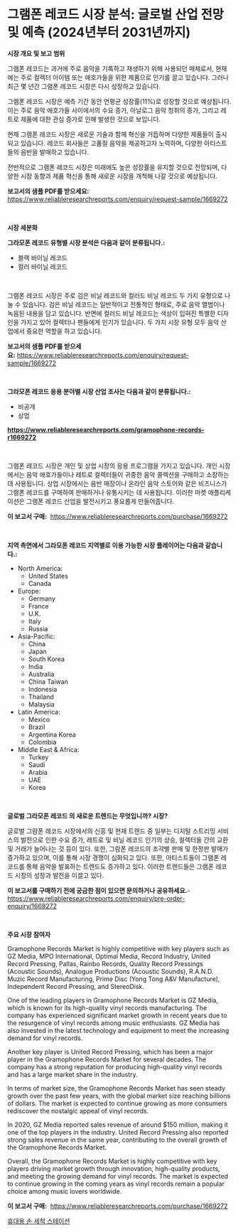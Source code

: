 <p><h1>그램폰 레코드 시장 분석: 글로벌 산업 전망 및 예측 (2024년부터 2031년까지)</h1></p><p><strong>시장 개요 및 보고 범위</strong></p>
<p><p>그램폰 레코드는 과거에 주로 음악을 기록하고 재생하기 위해 사용되던 매체로서, 현재에는 주로 컬렉터 아이템 또는 애호가들을 위한 제품으로 인기를 끌고 있습니다. 그러나 최근 몇 년간 그램폰 레코드 시장은 다시 성장하고 있습니다.</p><p>그램폰 레코드 시장은 예측 기간 동안 연평균 성장률(11%)로 성장할 것으로 예상됩니다. 이는 주로 음악 애호가들 사이에서의 수요 증가, 아날로그 음악 청취의 증가, 그리고 레트로 제품에 대한 관심 증가로 인해 발생한 것으로 보입니다.</p><p>현재 그램폰 레코드 시장은 새로운 기술과 함께 혁신을 거듭하며 다양한 제품들이 출시되고 있습니다. 레코드 회사들은 고품질 음악을 제공하고자 노력하며, 다양한 아티스트들의 음반을 발매하고 있습니다.</p><p>전반적으로 그램폰 레코드 시장은 미래에도 높은 성장률을 유지할 것으로 전망되며, 다양한 시장 동향과 제품 혁신을 통해 새로운 시장을 개척해 나갈 것으로 예상됩니다.</p></p>
<p><strong>보고서의 샘플 PDF를 받으세요:</strong> <a href="https://www.reliableresearchreports.com/enquiry/request-sample/1669272">https://www.reliableresearchreports.com/enquiry/request-sample/1669272</a></p>
<p>&nbsp;</p>
<p><strong>시장 세분화</strong></p>
<p><strong>그라모폰 레코드 유형별 시장 분석은 다음과 같이 분류됩니다.:</strong></p>
<p><ul><li>블랙 바이닐 레코드</li><li>컬러 바이닐 레코드</li></ul></p>
<p>&nbsp;</p>
<p><p>그램폰 레코드 시장은 주로 검은 비닐 레코드와 컬러드 비닐 레코드 두 가지 유형으로 나눌 수 있습니다. 검은 비닐 레코드는 일반적이고 전통적인 형태로, 주로 음악 앨범이나 녹음된 내용을 담고 있습니다. 반면에 컬러드 비닐 레코드는 색상이 입혀진 특별한 디자인을 가지고 있어 컬렉터나 팬들에게 인기가 있습니다. 두 가지 시장 유형 모두 음악 산업에서 중요한 역할을 하고 있습니다.</p></p>
<p><strong>보고서의 샘플 PDF를 받으세요:</strong>&nbsp;<a href="https://www.reliableresearchreports.com/enquiry/request-sample/1669272">https://www.reliableresearchreports.com/enquiry/request-sample/1669272</a></p>
<p>&nbsp;</p>
<p><strong> 그라모폰 레코드 응용 분야별 시장 산업 조사는 다음과 같이 분류됩니다.:</strong></p>
<p><ul><li>비공개</li><li>상업</li></ul></p>
<p><strong><a href="https://www.reliableresearchreports.com/gramophone-records-r1669272">https://www.reliableresearchreports.com/gramophone-records-r1669272</a></strong></p>
<p>&nbsp;</p>
<p><p>그램폰 레코드 시장은 개인 및 상업 시장의 응용 프로그램을 가지고 있습니다. 개인 시장에서는 음악 애호가들이나 레트로 컬렉터들이 귀중한 음악 콜렉션을 구매하고 소장하는 데 사용됩니다. 상업 시장에서는 음반 매장이나 온라인 음악 스토어와 같은 비즈니스가 그램폰 레코드를 구매하여 판매하거나 유통시키는 데 사용됩니다. 이러한 마켓 애플리케이션은 그램폰 레코드 산업을 발전시키고 풍요롭게 만들어줍니다.</p></p>
<p><strong>이 보고서 구매:</strong>&nbsp; <a href="https://www.reliableresearchreports.com/purchase/1669272">https://www.reliableresearchreports.com/purchase/1669272</a></p>
<p>&nbsp;</p>
<p><strong>지역 측면에서 그라모폰 레코드 지역별로 이용 가능한 시장 플레이어는 다음과 같습니다.:</strong></p>
<p><ul>
    <li>
        North America:
        <ul>
            <li>United States</li>
            <li>Canada</li>
        </ul>
    </li>
    <li>
        Europe:
        <ul>
            <li>Germany</li>
            <li>France</li>
            <li>U.K.</li>
            <li>Italy</li>
            <li>Russia</li>
        </ul>
    </li>
    <li>
        Asia-Pacific:
        <ul>
            <li>China</li>
            <li>Japan</li>
            <li>South Korea</li>
            <li>India</li>
            <li>Australia</li>
            <li>China Taiwan</li>
            <li>Indonesia</li>
            <li>Thailand</li>
            <li>Malaysia</li>
        </ul>
    </li>
    <li>
        Latin America:
        <ul>
            <li>Mexico</li>
            <li>Brazil</li>
            <li>Argentina Korea</li>
            <li>Colombia</li>
        </ul>
    </li>
    <li>
        Middle East & Africa:
        <ul>
            <li>Turkey</li>
            <li>Saudi</li>
            <li>Arabia</li>
            <li>UAE</li>
            <li>Korea</li>
        </ul>
    </li>
    </ul></p>
<p>&nbsp;</p>
<p><strong>글로벌 그라모폰 레코드 의 새로운 트렌드는 무엇입니까? 시장?</strong></p>
<p><p>글로벌 그람폰 레코드 시장에서의 신흥 및 현재 트렌드 중 일부는 디지털 스트리밍 서비스의 발전으로 인한 수요 증가, 레트로 및 비닐 레코드 인기의 상승, 컬렉터들 간의 교환 및 거래가 늘어나는 것 등이 있다. 또한, 그람폰 레코드의 조각별 판매 및 한정판 발매가 증가하고 있으며, 이를 통해 시장 경쟁이 심화되고 있다. 또한, 아티스트들이 그램폰 레코드를 통해 음악을 발표하는 트렌드도 증가하고 있다. 이러한 트렌드들은 그램폰 레코드 시장의 성장과 발전을 이끌고 있다.</p></p>
<p><strong>이 보고서를 구매하기 전에 궁금한 점이 있으면 문의하거나 공유하세요.</strong>- <a href="https://www.reliableresearchreports.com/enquiry/pre-order-enquiry/1669272">https://www.reliableresearchreports.com/enquiry/pre-order-enquiry/1669272</a></p>
<p>&nbsp;</p>
<p><strong>주요 시장 참여자</strong></p>
<p><p>Gramophone Records Market is highly competitive with key players such as GZ Media, MPO International, Optimal Media, Record Industry, United Record Pressing, Pallas, Rainbo Records, Quality Record Pressings (Acoustic Sounds), Analogue Productions (Acoustic Sounds), R.A.N.D. Muzic Record Manufacturing, Prime Disc (Yong Tong A&V Manufacture), Independent Record Pressing, and StereoDisk.</p><p>One of the leading players in Gramophone Records Market is GZ Media, which is known for its high-quality vinyl records manufacturing. The company has experienced significant market growth in recent years due to the resurgence of vinyl records among music enthusiasts. GZ Media has also invested in the latest technology and equipment to meet the increasing demand for vinyl records.</p><p>Another key player is United Record Pressing, which has been a major player in the Gramophone Records Market for several decades. The company has a strong reputation for producing high-quality vinyl records and has a large market share in the industry.</p><p>In terms of market size, the Gramophone Records Market has seen steady growth over the past few years, with the global market size reaching billions of dollars. The market is expected to continue growing as more consumers rediscover the nostalgic appeal of vinyl records.</p><p>In 2020, GZ Media reported sales revenue of around $150 million, making it one of the top players in the industry. United Record Pressing also reported strong sales revenue in the same year, contributing to the overall growth of the Gramophone Records Market.</p><p>Overall, the Gramophone Records Market is highly competitive with key players driving market growth through innovation, high-quality products, and meeting the growing demand for vinyl records. The market is expected to continue growing in the coming years as vinyl records remain a popular choice among music lovers worldwide.</p></p>
<p><strong>이 보고서 구매:</strong>&nbsp;&nbsp;<a href="https://www.reliableresearchreports.com/purchase/1669272">https://www.reliableresearchreports.com/purchase/1669272</a></p>
<p><p><a href="https://medium.com/@heatherelasquez5675/%ED%9C%B4%EB%8C%80%EC%9A%A9-%EC%86%90-%EC%84%B8%EC%A0%95-%EC%8A%A4%ED%85%8C%EC%9D%B4%EC%85%98-%EC%8B%9C%EC%9E%A5-%EB%B6%84%EC%84%9D-%EB%B0%8F-2024%EB%85%84%EB%B6%80%ED%84%B0-2031%EB%85%84%EA%B9%8C%EC%A7%80%EC%9D%98-%EA%B7%9C%EB%AA%A8-%EC%98%88%EC%B8%A1-2ed66ba765a9">휴대용 손 세척 스테이션</a></p></p>